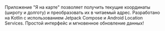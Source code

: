 Приложение "Я на карте" позволяет получить текущие координаты (широту и долготу) и преобразовать их в читаемый адрес. Разработано на Kotlin с использованием Jetpack Compose и Android Location Services. Простой интерфейс и мгновенное обновление данных!
